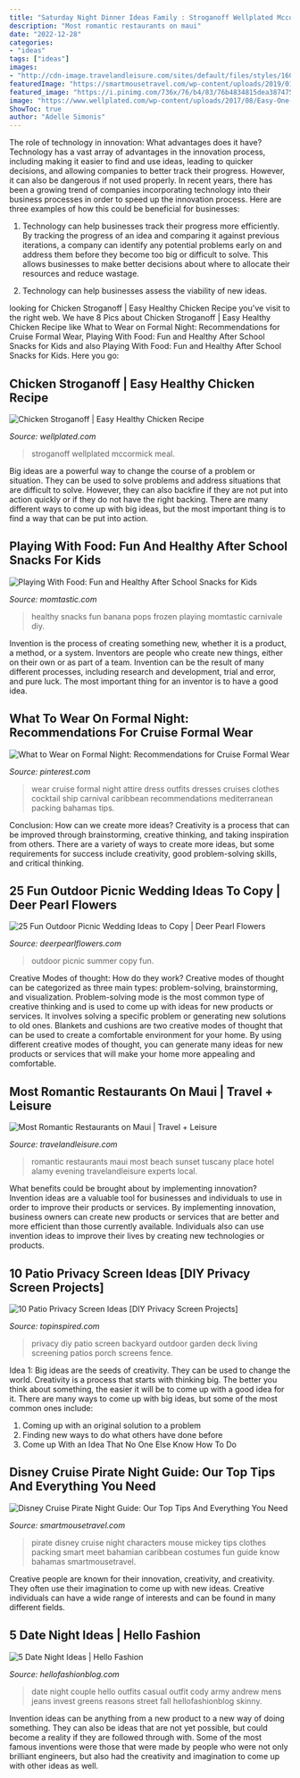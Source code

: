 ```yaml
---
title: "Saturday Night Dinner Ideas Family : Stroganoff Wellplated Mccormick Meal"
description: "Most romantic restaurants on maui"
date: "2022-12-28"
categories:
- "ideas"
tags: ["ideas"]
images:
- "http://cdn-image.travelandleisure.com/sites/default/files/styles/1600x1000/public/local-experts-maui-most-romantic-restaurants.jpg?itok=veGJW1uK"
featuredImage: "https://smartmousetravel.com/wp-content/uploads/2019/01/mickey-and-me-pirates-1.jpg"
featured_image: "https://i.pinimg.com/736x/76/b4/83/76b4834815dea387475d37e9a1055383--cruise-attire-cruise-wear.jpg?b=t"
image: "https://www.wellplated.com/wp-content/uploads/2017/08/Easy-One-Pan-Healthy-Chicken-Stroganoff.jpg"
ShowToc: true
author: "Adelle Simonis"
---
```



The role of technology in innovation: What advantages does it have?
Technology has a vast array of advantages in the innovation process, including making it easier to find and use ideas, leading to quicker decisions, and allowing companies to better track their progress. However, it can also be dangerous if not used properly. In recent years, there has been a growing trend of companies incorporating technology into their business processes in order to speed up the innovation process. Here are three examples of how this could be beneficial for businesses: 
1) Technology can help businesses track their progress more efficiently. By tracking the progress of an idea and comparing it against previous iterations, a company can identify any potential problems early on and address them before they become too big or difficult to solve. This allows businesses to make better decisions about where to allocate their resources and reduce wastage. 

2) Technology can help businesses assess the viability of new ideas.

	

		
looking for Chicken Stroganoff | Easy Healthy Chicken Recipe you've visit to the right web. We have 8 Pics about Chicken Stroganoff | Easy Healthy Chicken Recipe like What to Wear on Formal Night: Recommendations for Cruise Formal Wear, Playing With Food: Fun and Healthy After School Snacks for Kids and also Playing With Food: Fun and Healthy After School Snacks for Kids. Here you go:
		
    
## Chicken Stroganoff | Easy Healthy Chicken Recipe

<img loading=lazy src="https://www.wellplated.com/wp-content/uploads/2017/08/Easy-One-Pan-Healthy-Chicken-Stroganoff.jpg" onerror="this.onerror=null;this.src='https://tse2.mm.bing.net/th?id=OIP.4Qh5lBVHSjWU1ib9B_uylQHaLG&amp;pid=15.1';" alt="Chicken Stroganoff | Easy Healthy Chicken Recipe">

_Source: wellplated.com_

>stroganoff wellplated mccormick meal. 

	

Big ideas are a powerful way to change the course of a problem or situation. They can be used to solve problems and address situations that are difficult to solve. However, they can also backfire if they are not put into action quickly or if they do not have the right backing. There are many different ways to come up with big ideas, but the most important thing is to find a way that can be put into action.

    
## Playing With Food: Fun And Healthy After School Snacks For Kids

<img loading=lazy src="https://cdn1-www.momtastic.com/assets/uploads/2014/08/file_173203_6_120613-pops7.jpg" onerror="this.onerror=null;this.src='https://tse3.mm.bing.net/th?id=OIP.bJyfGC1tfY-6rRmPstRbTgHaFg&amp;pid=15.1';" alt="Playing With Food: Fun and Healthy After School Snacks for Kids">

_Source: momtastic.com_

>healthy snacks fun banana pops frozen playing momtastic carnivale diy. 

	

Invention is the process of creating something new, whether it is a product, a method, or a system. Inventors are people who create new things, either on their own or as part of a team. Invention can be the result of many different processes, including research and development, trial and error, and pure luck. The most important thing for an inventor is to have a good idea.

    
## What To Wear On Formal Night: Recommendations For Cruise Formal Wear

<img loading=lazy src="https://i.pinimg.com/736x/76/b4/83/76b4834815dea387475d37e9a1055383--cruise-attire-cruise-wear.jpg?b=t" onerror="this.onerror=null;this.src='https://tse3.mm.bing.net/th?id=OIP.m4kKMgEfcagiFqqeJats7QHaLG&amp;pid=15.1';" alt="What to Wear on Formal Night: Recommendations for Cruise Formal Wear">

_Source: pinterest.com_

>wear cruise formal night attire dress outfits dresses cruises clothes cocktail ship carnival caribbean recommendations mediterranean packing bahamas tips. 

	

Conclusion: How can we create more ideas?
Creativity is a process that can be improved through brainstorming, creative thinking, and taking inspiration from others. There are a variety of ways to create more ideas, but some requirements for success include creativity, good problem-solving skills, and critical thinking.

    
## 25 Fun Outdoor Picnic Wedding Ideas To Copy | Deer Pearl Flowers

<img loading=lazy src="https://www.deerpearlflowers.com/wp-content/uploads/2017/02/Summer-Outdoor-Picnic-Wedding-Ideas-3.jpg" onerror="this.onerror=null;this.src='https://tse2.mm.bing.net/th?id=OIP.NXS8DreooO-NQF-KINk5JgHaI2&amp;pid=15.1';" alt="25 Fun Outdoor Picnic Wedding Ideas to Copy | Deer Pearl Flowers">

_Source: deerpearlflowers.com_

>outdoor picnic summer copy fun. 

	

Creative Modes of thought: How do they work?
Creative modes of thought can be categorized as three main types: problem-solving, brainstorming, and visualization. Problem-solving mode is the most common type of creative thinking and is used to come up with ideas for new products or services. It involves solving a specific problem or generating new solutions to old ones.
Blankets and cushions are two creative modes of thought that can be used to create a comfortable environment for your home. By using different creative modes of thought, you can generate many ideas for new products or services that will make your home more appealing and comfortable.

    
## Most Romantic Restaurants On Maui | Travel + Leisure

<img loading=lazy src="http://cdn-image.travelandleisure.com/sites/default/files/styles/1600x1000/public/local-experts-maui-most-romantic-restaurants.jpg?itok=veGJW1uK" onerror="this.onerror=null;this.src='https://tse3.mm.bing.net/th?id=OIP.d1emkPPMUOov66PDO6sEBAHaHa&amp;pid=15.1';" alt="Most Romantic Restaurants on Maui | Travel + Leisure">

_Source: travelandleisure.com_

>romantic restaurants maui most beach sunset tuscany place hotel alamy evening travelandleisure experts local. 

	

What benefits could be brought about by implementing innovation?
Invention ideas are a valuable tool for businesses and individuals to use in order to improve their products or services. By implementing innovation, business owners can create new products or services that are better and more efficient than those currently available. Individuals also can use invention ideas to improve their lives by creating new technologies or products.

    
## 10 Patio Privacy Screen Ideas [DIY Privacy Screen Projects]

<img loading=lazy src="http://www.topinspired.com/wp-content/uploads/2015/05/Living-Wall.jpeg" onerror="this.onerror=null;this.src='https://tse4.mm.bing.net/th?id=OIP.qEzVnEfTh_HIxQQml8i6QgHaJ3&amp;pid=15.1';" alt="10 Patio Privacy Screen Ideas [DIY Privacy Screen Projects]">

_Source: topinspired.com_

>privacy diy patio screen backyard outdoor garden deck living screening patios porch screens fence. 

	

Idea 1: Big ideas are the seeds of creativity. They can be used to change the world.
Creativity is a process that starts with thinking big. The better you think about something, the easier it will be to come up with a good idea for it. There are many ways to come up with big ideas, but some of the most common ones include:
1. Coming up with an original solution to a problem
2. Finding new ways to do what others have done before
3. Come up With an Idea That No One Else Know How To Do

    
## Disney Cruise Pirate Night Guide: Our Top Tips And Everything You Need

<img loading=lazy src="https://smartmousetravel.com/wp-content/uploads/2019/01/mickey-and-me-pirates-1.jpg" onerror="this.onerror=null;this.src='https://tse4.mm.bing.net/th?id=OIP.pO9Y3-eEKjuTUgLOdP5OggHaJ4&amp;pid=15.1';" alt="Disney Cruise Pirate Night Guide: Our Top Tips And Everything You Need">

_Source: smartmousetravel.com_

>pirate disney cruise night characters mouse mickey tips clothes packing smart meet bahamian caribbean costumes fun guide know bahamas smartmousetravel. 

	

Creative people are known for their innovation, creativity, and creativity. They often use their imagination to come up with new ideas. Creative individuals can have a wide range of interests and can be found in many different fields.

    
## 5 Date Night Ideas | Hello Fashion

<img loading=lazy src="https://www.hellofashionblog.com/wp-content/uploads/2014/09/christine_and_cody_andrew_hello_fashion_blog.jpg" onerror="this.onerror=null;this.src='https://tse2.mm.bing.net/th?id=OIP.miCeVS7YUogmCfuJM-4j-AHaLy&amp;pid=15.1';" alt="5 Date Night Ideas | Hello Fashion">

_Source: hellofashionblog.com_

>date night couple hello outfits casual outfit cody army andrew mens jeans invest greens reasons street fall hellofashionblog skinny. 

	

Invention ideas can be anything from a new product to a new way of doing something. They can also be ideas that are not yet possible, but could become a reality if they are followed through with. Some of the most famous inventions were those that were made by people who were not only brilliant engineers, but also had the creativity and imagination to come up with other ideas as well.

